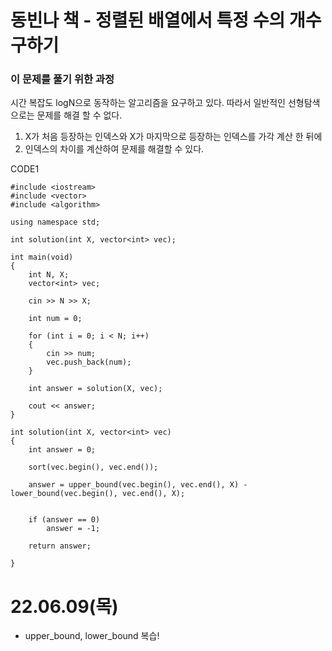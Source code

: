 # 동빈나 책 - 정렬된 배열에서 특정 수의 개수 구하기

### 이 문제를 풀기 위한 과정
시간 복잡도 logN으로 동작하는 알고리즘을 요구하고 있다. 따라서 일반적인 선형탐색으로는 문제를 해결 할 수 없다. 

1. X가 처음 등장하는 인덱스와 X가 마지막으로 등장하는 인덱스를 가각 계산 한 뒤에
2. 인덱스의 차이를 계산하여 문제를 해결할 수 있다.

CODE1

    #include <iostream>
    #include <vector>
    #include <algorithm>

    using namespace std;

    int solution(int X, vector<int> vec);

    int main(void)
    {
        int N, X;
        vector<int> vec;

        cin >> N >> X;

        int num = 0;

        for (int i = 0; i < N; i++)
        {
            cin >> num;
            vec.push_back(num);
        }

        int answer = solution(X, vec);

        cout << answer;
    }

    int solution(int X, vector<int> vec)
    {
        int answer = 0;

        sort(vec.begin(), vec.end());

        answer = upper_bound(vec.begin(), vec.end(), X) - lower_bound(vec.begin(), vec.end(), X);


        if (answer == 0)
            answer = -1;

        return answer;

    }

# 22.06.09(목)
* upper_bound, lower_bound 복습!
